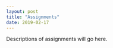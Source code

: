 ```yaml
---
layout: post
title: "Assignments"
date: 2019-02-17
---
```

Descriptions of assignments will go here.
